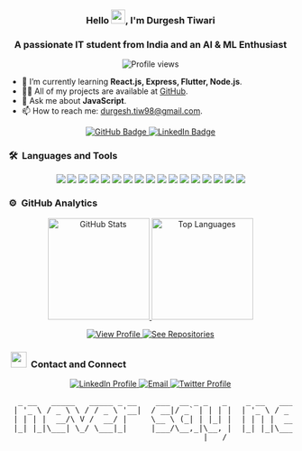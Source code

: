 <h3 align="center">Hello <img src="https://raw.githubusercontent.com/MartinHeinz/MartinHeinz/master/wave.gif" width="25px">, I'm Durgesh Tiwari</h3>

<h3 align="center">A passionate IT student from India and an AI & ML Enthusiast</h3>

<p align="center">
  <img src="https://komarev.com/ghpvc/?username=blackhat955&color=blueviolet&style=flat" alt="Profile views"/>
</p>

- 🌱 I’m currently learning **React.js, Express, Flutter, Node.js**.
- 👨‍💻 All of my projects are available at [GitHub](https://github.com/blackhat955).
- 💬 Ask me about **JavaScript**.
- 📫 How to reach me: [durgesh.tiw98@gmail.com](mailto:durgesh.tiw98@gmail.com).

<p align="center">
  <a href="https://github.com/blackhat955?tab=repositories" target="_blank">
    <img src="https://img.shields.io/badge/GitHub-Visit%20Repo-%23181717?style=for-the-badge&logo=github&logoColor=white" alt="GitHub Badge"/>
  </a>
  <a href="https://www.linkedin.com/in/durgesh98" target="_blank">
    <img src="https://img.shields.io/badge/LinkedIn-Connect%20with%20me-0077B5?style=for-the-badge&logo=linkedin&logoColor=white" alt="LinkedIn Badge"/>
  </a>
</p>



	
### 🛠 &nbsp;Languages and Tools

<p align="center">
 <img src="https://img.shields.io/badge/-JavaScript-%23F7DF1C?style=for-the-badge&logo=javascript&logoColor=000000&labelColor=%23F7DF1C&color=%23FFCE5A" />
<img src="https://img.shields.io/badge/C%2B%2B-00599C?style=for-the-badge&logo=c%2B%2B&logoColor=white" />
<img src="http://img.shields.io/badge/-Python-3776AB?style=for-the-badge&logo=python&logoColor=ffffff" />
<img src="https://img.shields.io/badge/-React-61DAFB?style=for-the-badge&logo=react&logoColor=ffffff" />
<img src="https://img.shields.io/badge/Flutter-02569B?style=for-the-badge&logo=flutter&logoColor=white" />
<img src="https://img.shields.io/badge/-Git-%23F05032?style=for-the-badge&logo=git&logoColor=%23ffffff" />
<img src="https://img.shields.io/badge/-Nodejs-339933?style=for-the-badge&logo=Node.js&logoColor=ffffff" />
<img src="https://img.shields.io/badge/-npm-CB3837?style=for-the-badge&logo=npm" />
<img src="https://img.shields.io/badge/MongoDB-4EA94B?style=for-the-badge&logo=mongodb&logoColor=white" />
<img src="http://img.shields.io/badge/-Linux-0078D6?style=for-the-badge&logo=linux&logoColor=ffffff" />
<img src="http://img.shields.io/badge/-Spring%20Boot-6DB33F?style=for-the-badge&logo=springboot&logoColor=ffffff" />
<img src="http://img.shields.io/badge/-Go-00ADD8?style=for-the-badge&logo=go&logoColor=ffffff" />
<img src="http://img.shields.io/badge/-LLM-FF5722?style=for-the-badge&logo=ai&logoColor=ffffff" />
<img src="https://img.shields.io/badge/AWS-232F3E?style=for-the-badge&logo=amazonaws&logoColor=white" />
<img src="https://img.shields.io/badge/-Java-007396?style=for-the-badge&logo=java&logoColor=ffffff" />
<img src="https://img.shields.io/badge/Machine%20Learning-FF8C00?style=for-the-badge&logo=ai&logoColor=ffffff" />
<img src="https://img.shields.io/badge/Databricks-FF9A00?style=for-the-badge&logo=databricks&logoColor=ffffff" />


</p>

### ⚙️ &nbsp;GitHub Analytics

<p align="center">
  <!-- GitHub Stats Card -->
  <a href="https://github.com/blackhat955">
    <img height="180em" src="https://github-readme-stats-eight-theta.vercel.app/api?username=blackhat955&show_icons=true&theme=algolia&include_all_commits=true&count_private=true" alt="GitHub Stats"/>
  </a>
  <a href="https://github.com/blackhat955">
    <img height="180em" src="https://github-readme-stats-eight-theta.vercel.app/api/top-langs/?username=blackhat955&layout=compact&langs_count=16&theme=algolia" alt="Top Languages"/>
  </a>
</p>

<p align="center">
  <!-- Interactive Buttons -->
  <a href="https://github.com/blackhat955">
    <img src="https://img.shields.io/badge/View%20Profile-%23181717?style=for-the-badge&logo=github&logoColor=white" alt="View Profile"/>
  </a>
  <a href="https://github.com/blackhat955?tab=repositories">
    <img src="https://img.shields.io/badge/See%20Repositories-%23000?style=for-the-badge&logo=github&logoColor=white" alt="See Repositories"/>
  </a>
</p>






### &nbsp;<img src="https://emojis.slackmojis.com/emojis/images/1569381018/6481/heart-8bit-1.gif?1569381018" width="28" /> &nbsp;Contact and Connect

<p align="center">
  <!-- LinkedIn Badge -->
  <a href="https://www.linkedin.com/in/durgesh98" target="_blank">
    <img src="https://img.shields.io/badge/-Durgesh%20Tiwari-0077B5?style=for-the-badge&logo=Linkedin&logoColor=white" alt="LinkedIn Profile" />
  </a>
  <!-- Gmail Badge -->
  <a href="mailto:durgesh.tiw98@gmail.com" target="_blank">
    <img src="https://img.shields.io/badge/-durgesh.tiw98@gmail.com-D14836?style=for-the-badge&logo=Gmail&logoColor=white" alt="Email" />
  </a>
  <!-- Twitter Badge -->
  <a href="https://twitter.com/Durgesh44017731" target="_blank">
    <img src="https://img.shields.io/badge/-@Durgesh44017731-1DA1F2?style=for-the-badge&logo=Twitter&logoColor=white" alt="Twitter Profile" />
  </a>
</p>

<!-- Streak Stats (optional, if you want to add it) -->
<!-- <p align="center">
  <img align="center" src="https://github-readme-streak-stats.herokuapp.com/?user=blackhat955&theme=algolia" alt="GitHub Streak" />
</p> -->

<!-- Stylish ASCII art header -->
<pre>
  _ __   _____   _____ _ __    ___  __ _ _   _    _ __   _____   _____ _ __
 | '_ \ / _ \ \ / / _ \ '__|  / __|/ _` | | | |  | '_ \ / _ \ \ / / _ \ '__|
 | | | |  __/\ V /  __/ |     \__ \ (_| | |_| |  | | | |  __/\ V /  __/ |
 |_| |_|\___| \_/ \___|_|     |___/\__,_|\__, |  |_| |_|\___| \_/ \___|_|
                                         |___/
</pre>

<!-- Profile Views Counter -->
